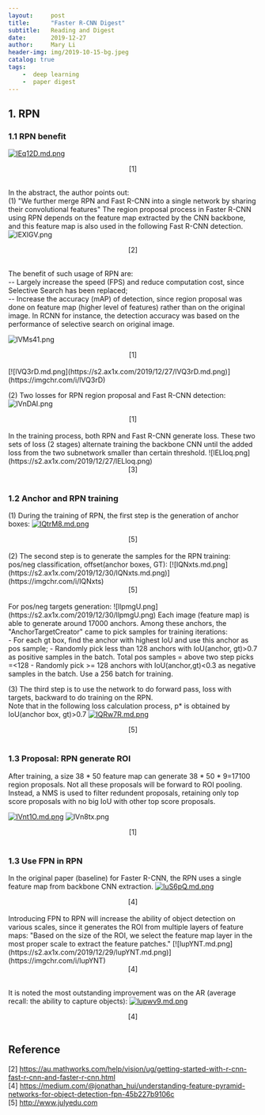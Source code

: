```yaml
---
layout:     post
title:      "Faster R-CNN Digest"
subtitle:   Reading and Digest
date:       2019-12-27
author:     Mary Li
header-img: img/2019-10-15-bg.jpeg
catalog: true
tags: 
    -  deep learning
    -  paper digest 
---
```


## 1. RPN

### 1.1 RPN benefit
[![lEq12D.md.png](https://s2.ax1x.com/2019/12/27/lEq12D.md.png)](https://imgchr.com/i/lEq12D)
<center> [1] </center> <br>

In the abstract, the author points out: <br>
(1) "We further merge RPN and Fast R-CNN into a single network by sharing their convolutional features"
The region proposal process in Faster R-CNN using RPN depends on the feature map extracted by the CNN backbone, and this
feature map is also used in the following Fast R-CNN detection.
![lEXlGV.png](https://s2.ax1x.com/2019/12/27/lEXlGV.png)
<center> [2] </center> <br>

The benefit of such usage of RPN are:<br>
-- Largely increase the speed (FPS) and reduce computation cost, since Selective Search has been replaced; <br>
-- Increase the accuracy (mAP) of detection, since region proposal was done on feature map (higher level of features) rather than
on the original image. In RCNN for instance, the detection accuracy was based on the performance of selective search on original image.

![lVMs41.png](https://s2.ax1x.com/2019/12/27/lVMs41.png)
<center> [1] </center> <br>
[![lVQ3rD.md.png](https://s2.ax1x.com/2019/12/27/lVQ3rD.md.png)](https://imgchr.com/i/lVQ3rD)

(2) Two losses for RPN region proposal and Fast R-CNN detection: 
![lVnDAI.png](https://s2.ax1x.com/2019/12/27/lVnDAI.png)
<center> [1] </center> <br>
 In the training process, both RPN and Fast R-CNN generate loss. These two sets of loss (2 stages) alternate training the
backbone CNN until the added loss from the two subnetwork smaller than certain threshold.
![lELloq.png](https://s2.ax1x.com/2019/12/27/lELloq.png)
<center> [3] </center> <br>

### 1.2 Anchor and RPN training
 (1) During the training of RPN, the first step is the generation of anchor boxes: 
[![lQtrM8.md.png](https://s2.ax1x.com/2019/12/30/lQtrM8.md.png)](https://imgchr.com/i/lQtrM8)
<center> [5] </center> <br>
 (2) The second step is to  generate the samples for the RPN training:  pos/neg classification, offset(anchor boxes, GT):
 [![lQNxts.md.png](https://s2.ax1x.com/2019/12/30/lQNxts.md.png)](https://imgchr.com/i/lQNxts)
 <center> [5] </center> <br>
 For pos/neg targets generation:
 ![llpmgU.png](https://s2.ax1x.com/2019/12/30/llpmgU.png)
 Each image (feature map) is able to generate around 17000 anchors. Among these anchors, the "AnchorTargetCreator"
 came to pick samples for training iterations:<br>
 - For each gt box, find the anchor with highest IoU and use this anchor as pos sample;
 - Randomly pick less than 128 anchors with IoU(anchor, gt)>0.7 as positive samples in the batch. 
 Total pos samples = above two step picks =<128
 - Randomly pick >= 128 anchors with IoU(anchor,gt)<0.3 as negative samples in the batch.
 Use a 256 batch for training.
 
 (3) The third step is to use the network to do forward pass, loss with targets, backward to do training on the RPN.<br>
 Note that in the following loss calculation process, p* is obtained by IoU(anchor box, gt)>0.7
 [![lQRw7R.md.png](https://s2.ax1x.com/2019/12/30/lQRw7R.md.png)](https://imgchr.com/i/lQRw7R)
  <center> [5] </center> <br>
  
### 1.3 Proposal: RPN generate ROI
  After training, a size 38 * 50 feature map can generate 38 * 50 * 9=17100 region proposals. Not all these proposals will 
 be forward to ROI pooling. Instead, a NMS is used to filter redundent proposals, retaining only top score proposals with no
 big IoU with other top score proposals.
 
 
 
[![lVnt1O.md.png](https://s2.ax1x.com/2019/12/27/lVnt1O.md.png)](https://imgchr.com/i/lVnt1O)
 ![lVn8tx.png](https://s2.ax1x.com/2019/12/27/lVn8tx.png)
 <center> [1] </center> <br>
 
### 1.3 Use FPN in RPN
In the original paper (baseline) for Faster R-CNN, the RPN uses a single feature map from backbone CNN extraction. 
[![luS6pQ.md.png](https://s2.ax1x.com/2019/12/29/luS6pQ.md.png)](https://imgchr.com/i/luS6pQ)
 <center> [4] </center> <br>
Introducing FPN to RPN will increase the ability of object detection on various scales, since it generates the ROI from multiple layers of 
feature maps:
"Based on the size of the ROI, we select the feature map layer in the most proper scale to extract the feature patches."
[![lupYNT.md.png](https://s2.ax1x.com/2019/12/29/lupYNT.md.png)](https://imgchr.com/i/lupYNT)
 <center> [4] </center> <br>
 
 It is noted the most outstanding improvement was on the AR (average recall: the ability to capture objects):
 [![lupwv9.md.png](https://s2.ax1x.com/2019/12/29/lupwv9.md.png)](https://imgchr.com/i/lupwv9)
  <center> [4] </center> <br>
  
  
## Reference
[2] https://au.mathworks.com/help/vision/ug/getting-started-with-r-cnn-fast-r-cnn-and-faster-r-cnn.html <br>
[4] https://medium.com/@jonathan_hui/understanding-feature-pyramid-networks-for-object-detection-fpn-45b227b9106c <br>
[5] http://www.julyedu.com
